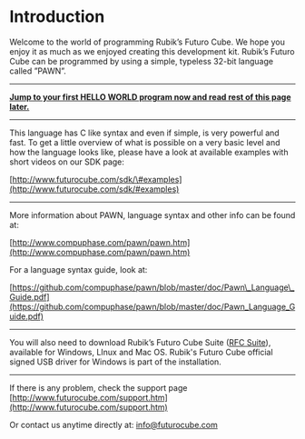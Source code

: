 # Introduction

Welcome to the world of programming Rubik’s Futuro Cube. We hope you enjoy it as much as we enjoyed creating this development kit. Rubik’s Futuro Cube can be programmed by using a simple, typeless 32-bit language called ”PAWN”.

---

[**Jump to your first HELLO WORLD program now and read rest of this page later.**](//hello-world.md)

---

This language has C like syntax and even if simple, is very powerful and fast. To get a little overview of what is possible on a very basic level and how the language looks like, please have a look at available examples with short videos on our SDK page:

[http://www.futurocube.com/sdk/\#examples](http://www.futurocube.com/sdk/#examples)

---

More information about PAWN, language syntax and other info can be found at:

[http://www.compuphase.com/pawn/pawn.htm](http://www.compuphase.com/pawn/pawn.htm)

For a language syntax guide, look at:

[https://github.com/compuphase/pawn/blob/master/doc/Pawn\_Language\_Guide.pdf](https://github.com/compuphase/pawn/blob/master/doc/Pawn_Language_Guide.pdf)

---

You will also need to download Rubik’s Futuro Cube Suite \([RFC Suite](http://www.futurocube.com/support/#sw)\), available for Windows, LInux and Mac OS. Rubik's Futuro Cube official signed USB driver for Windows is part of the installation. 

---

If there is any problem, check the support page [http://www.futurocube.com/support.htm](http://www.futurocube.com/support.htm)

Or contact us anytime directly at: [info@futurocube.com](mailto:info@futurocube.com)

